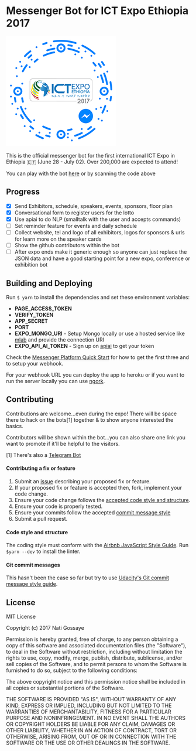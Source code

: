 # Messenger Bot for ICT Expo Ethiopia 2017

![ICT Expo Messenger Bot](screenshots/messenger_code.png)

This is the official messenger bot for the first international ICT Expo in Ethiopia 🇪🇹 (June 28 - July 02). Over 200,000 are expected to attend!

You can play with the bot [here](https://m.me/ictexpoethiopia) or by scanning the code above

## Progress
- [x] Send Exhibitors, schedule, speakers, events, sponsors, floor plan
- [x] Conversational form to register users for the lotto
- [x] Use apiai to do NLP (smalltalk with the user and accepts commands)
- [ ] Set reminder feature for events and daily schedule
- [ ] Collect website, tel and logo of all exhibitors, logos for sponsors & urls for learn more on the speaker cards
- [ ] Show the github contributors within the bot
- [ ] After expo ends make it generic enough so anyone can just replace the JSON data and have a good starting point for a new expo, conference or exhibition bot

## Building and Deploying
Run `$ yarn` to install the dependencies and set these environment variables:

- **PAGE_ACCESS_TOKEN**
- **VERIFY_TOKEN**
- **APP_SECRET**
- **PORT**
- **EXPO_MONGO_URI** - Setup Mongo locally or use a hosted service like [mlab](https://mlab.com) and provide the connection URI
- **EXPO_API_AI_TOKEN** - Sign up on [apiai](https://api.ai) to get your token

Check the [Messenger Platform Quick Start](https://developers.facebook.com/docs/messenger-platform/guides/quick-start) for how to get the first three and to setup your webhook.

For your webhook URL you can deploy the app to heroku or if you want to run the server locally you can use [ngork](https://ngrok.com).

## Contributing

Contributions are welcome...even during the expo! There will be space there to hack on the bots[1] together & to show anyone interested the basics.

Contributors will be shown within the bot...you can also share one link you want to promote if it'll be helpful to the visitors.

[1] There's also a [Telegram Bot](https://github.com/ntgx/expo-bot-telegram)

#### Contributing a fix or feature

1. Submit an [issue](https://github.com/ntgx/expo-bot-messenger/issues) describing your proposed fix or feature.
2. If your proposed fix or feature is accepted then, fork, implement your code change.
3. Ensure your code change follows the [accepted code style and structure](#code-style-and-structure).
4. Ensure your code is properly tested.
5. Ensure your commits follow the accepted [commit message style](#git-commit-messages)
6. Submit a pull request.

#### Code style and structure
The coding style must conform with the [Airbnb JavaScript Style Guide](https://github.com/airbnb/javascript). Run `$yarn --dev` to install the linter.

#### Git commit messages
This hasn't been the case so far but try to use [Udacity's Git commit message style guide](https://udacity.github.io/git-styleguide/).

## License

MIT License

Copyright (c) 2017 Nati Gossaye

Permission is hereby granted, free of charge, to any person obtaining a copy
of this software and associated documentation files (the "Software"), to deal
in the Software without restriction, including without limitation the rights
to use, copy, modify, merge, publish, distribute, sublicense, and/or sell
copies of the Software, and to permit persons to whom the Software is
furnished to do so, subject to the following conditions:

The above copyright notice and this permission notice shall be included in all
copies or substantial portions of the Software.

THE SOFTWARE IS PROVIDED "AS IS", WITHOUT WARRANTY OF ANY KIND, EXPRESS OR
IMPLIED, INCLUDING BUT NOT LIMITED TO THE WARRANTIES OF MERCHANTABILITY,
FITNESS FOR A PARTICULAR PURPOSE AND NONINFRINGEMENT. IN NO EVENT SHALL THE
AUTHORS OR COPYRIGHT HOLDERS BE LIABLE FOR ANY CLAIM, DAMAGES OR OTHER
LIABILITY, WHETHER IN AN ACTION OF CONTRACT, TORT OR OTHERWISE, ARISING FROM,
OUT OF OR IN CONNECTION WITH THE SOFTWARE OR THE USE OR OTHER DEALINGS IN THE
SOFTWARE.

